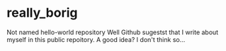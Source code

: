 # really_borig
Not named hello-world repository
Well Github sugestst that I write about myself in this public repoitory. A good idea? I don't think so... 
